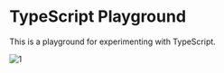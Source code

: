 # TypeScript Playground

This is a playground for experimenting with TypeScript.

<img src="https://img.shields.io/badge/warm--up-1-teal" alt="1"/>
